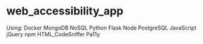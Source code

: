 # web_accessibility_app
Using: Docker MongoDB NoSQL Python Flask Node PostgreSQL JavaScript jQuery npm HTML_CodeSniffer Pa11y
